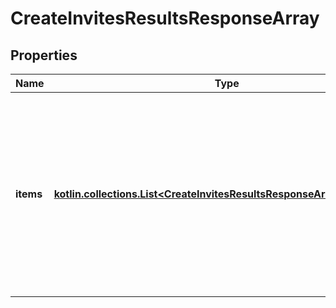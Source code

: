 
# CreateInvitesResultsResponseArray

## Properties
| Name | Type | Description | Notes |
| ------------ | ------------- | ------------- | ------------- |
| **items** | [**kotlin.collections.List&lt;CreateInvitesResultsResponseArrayItemsInner&gt;**](CreateInvitesResultsResponseArrayItemsInner.md) | List of invite/request creation status. If there is an error, an exception object will be returned. If the action was successfully completed, an invite object will be returned. |  [optional] |



